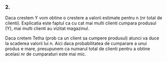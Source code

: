 ### 2.

Daca crestem Y vom obtine o crestere a valorii estimate pentru n (nr total de clienti). Explicatia este faptul ca cu cat mai multi clienti cumpara produsul (Y), mai multi clienti au vizitat magazinul.

Daca cretem Tetha (prob ca un client sa cumpere produsul) atunci va duce la scaderea valorii lui n. Aici daca probabilitatea de cumparare a unui produs e mare, presupunem ca numarul total de clienti pentru a obtine acelasi nr de cumparaturi este mai mic.